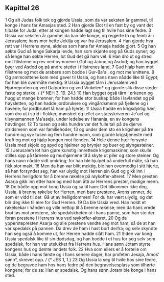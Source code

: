## Kapittel 26

1 Og alt Judas folk tok og gjorde Ussia, som da var seksten år gammel, til konge i hans far Amasjas sted.
2 Han gjorde Elot til en fast by og vant det tilbake for Juda, etter at kongen hadde lagt seg til hvile hos sine fedre.
3 Ussia var seksten år gammel da han ble konge, og regjerte to og femti år i Jerusalem; hans mor hette Jekilja og var fra Jerusalem.
4 Han gjorde hva rett var i Herrens øyne, aldeles som hans far Amasja hadde gjort.
5 Og han søkte Gud så lenge Sakarja levde, han som skjønte seg på Guds syner; og så lenge han søkte Herren, lot Gud det gå ham vel.
6 Han dro ut og stred mot filistrene og rev ned bymurene i Gat og Jabne og Asdod; og han bygget byer ved Asdod og på andre steder i filistrenes land.
7 Gud hjalp ham mot filistrene og mot de arabere som bodde i Gur-Ba'al, og mot me'unittene.
8 Og ammonittene kom med gaver til Ussia, og hans navn nådde like til Egypt; for han ble overmåte mektig.
9 Ussia bygget tårn i Jerusalem ved Hjørneporten og ved Dalporten og ved Vinkelen* og gjorde slik disse steder faste og sterke. / {* NEH 3, 19. 24.}
10 Han bygget også tårn i ørkenen og hugg ut mange brønner; for han hadde stor buskap både i lavlandet og på høysletten, og han hadde jordbrukere og vingårdsmenn på fjellene og i havene; for jordbruket lå ham på hjerte.
11 Ussia hadde en krigsdyktig hær, som dro ut i strid i flokker, mønstret og tellet av statsskriveren Je'uel og tilsynsmannen Ma'aseja, under ledelse av Hananja, en av kongens høvdinger.
12 To tusen og seks hundre var det fulle tall på de djerve stridsmenn som var familiehoder,
13 og under dem sto en krigshær på tre hundre og syv tusen og fem hundre mann, som gjorde krigstjeneste med kraft og mot og hjalp kongen mot fienden.
14 Hele denne hær forsynte Ussia med skjold og spyd og hjelmer og brynjer og buer og slyngesteiner.
15 I Jerusalem lot han gjøre kunstig innrettede krigsmaskiner, som skulle stilles opp på tårnene og murhjørnene til å skyte ut piler og store steiner. Og hans navn nådde vidt omkring; for han ble hjulpet på underfull måte, så han fikk stor makt.
16 Men da han var blitt mektig, ble han overmodig i sitt hjerte, så han forsyndet seg; han var ulydig mot Herren sin Gud og gikk inn i Herrens helligdom for å brenne røkelse på røykoffer-alteret.
17 Men presten Asarja gikk inn etter ham og med ham åtti av Herrens prester, modige menn.
18 De trådte opp mot kong Ussia og sa til ham: Det tilkommer ikke deg, Ussia, å brenne røkelse for Herren, men bare prestene, Arons sønner, de som er vidd til det. Gå ut av helligdommen! For du har vært ulydig, og det blir deg ikke til ære for Gud Herren.
19 Da ble Ussia vred. Han holdt et røkelsekar i hånden og ville nettop til å brenne røkelse; men da hans vrede brøt løs mot prestene, slo spedalskheten ut i hans panne, som han sto der foran prestene i Herrens hus ved røykoffer-alteret.
20 Og da ypperstepresten Asarja og alle prestene vendte seg mot ham, så de at han var spedalsk på pannen. Da drev de ham i hast bort derfra; og selv skyndte han seg også å komme ut, for Herren hadde slått ham.
21 Siden var kong Ussia spedalsk like til sin dødsdag, og han bodde i et hus for seg selv som spedalsk, for han var utelukket fra Herrens hus. Hans sønn Jotam styrte kongens hus og dømte landets folk.
22 Hva som ellers er å fortelle om Ussia, både i hans første og i hans senere dager, har profeten Jesaja, Amos' sønn*, skrevet opp. / {* JES 1, 1.}
23 Og Ussia la seg til hvile hos sine fedre, og de begravde ham hos hans fedre på den begravelsesplass som tilhørte kongene; for de sa: Han er spedalsk. Og hans sønn Jotam ble konge i hans sted.

